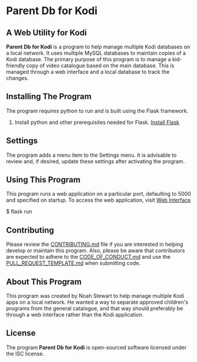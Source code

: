 # Parent Db for Kodi

## A Web Utility for Kodi

**Parent Db for Kodi** is a program to help manage multiple Kodi databases on a local network. It uses multiple 
MySQL databases to maintain copies of a Kodi database. The primary purpose of this program is to manage a kid-
friendly copy of video catalogue based on the main database. This is managed through a web interface and a 
local database to track the changes.

## Installing The Program

The program requires python to run and is built using the Flask framework.

1. Install python and other prerequisites needed for Flask. [Install Flask](https://flask.palletsprojects.com/en/1.1.x/installation/#dependencies)

## Settings

The program adds a menu item to the Settings menu. It is advisable to review and, if desired, update 
these settings after activating the program.

## Using This Program

This program runs a web application on a particular port, defaulting to 5000 and specified on startup. To access the web application, visit [Web Interface](http://localhost:5000)

$ flask run

## Contributing

Please review the [CONTRIBUTING.md](CONTRIBUTING.md) file if you are interested in helping develop or 
maintain this program. Also, please be aware that contributors are expected to adhere to the 
[CODE_OF_CONDUCT.md](CODE_OF_CONDUCT.md) and use the [PULL_REQUEST_TEMPLATE.md](PULL_REQUEST_TEMPLATE.md) 
when submitting code.

## About This Program

This program was created by Noah Stewart to help manage multiple Kodi apps on a local network. He wanted a way to separate approved children's programs from the general catalogue, and that way should preferably be through a web interface rather than the Kodi application.

## License

The program **Parent Db for Kodi** is open-sourced software licensed under the ISC license.
